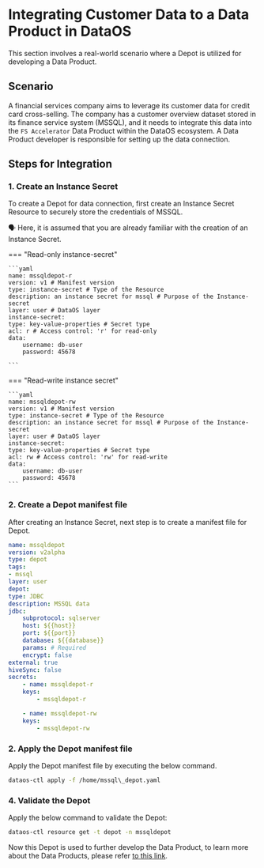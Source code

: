 # Integrating Customer Data to a Data Product in DataOS

This section involves a real-world scenario where a Depot is utilized for developing a Data Product.

## Scenario

A financial services company aims to leverage its customer data for credit card cross-selling. The company has a customer overview dataset stored in its finance service system (MSSQL), and it needs to integrate this data into the `FS Accelerator` Data Product within the DataOS ecosystem. A Data Product developer is responsible for setting up the data connection.

## Steps for Integration

### **1. Create an Instance Secret**

To create a Depot for data connection, first create an Instance Secret Resource to securely store the credentials of MSSQL.

<aside class="callout">
🗣️ Here, it is assumed that you are already familiar with the creation of an Instance Secret.
</aside>

=== "Read-only instance-secret"

    ```yaml
    name: mssqldepot-r 
    version: v1 # Manifest version
    type: instance-secret # Type of the Resource
    description: an instance secret for mssql # Purpose of the Instance-secret
    layer: user # DataOS layer
    instance-secret:
    type: key-value-properties # Secret type
    acl: r # Access control: 'r' for read-only
    data:
        username: db-user 
        password: 45678 

    ```
=== "Read-write instance secret"

    ```yaml 
    name: mssqldepot-rw 
    version: v1 # Manifest version
    type: instance-secret # Type of the Resource
    description: an instance secret for mssql # Purpose of the Instance-secret
    layer: user # DataOS layer
    instance-secret:
    type: key-value-properties # Secret type
    acl: rw # Access control: 'rw' for read-write
    data:
        username: db-user 
        password: 45678 
    ```


### **2. Create a Depot manifest file**



After creating an Instance Secret, next step is to create a manifest file for Depot.

```yaml 
name: mssqldepot
version: v2alpha
type: depot
tags:
- mssql
layer: user
depot:
type: JDBC
description: MSSQL data
jdbc:
    subprotocol: sqlserver
    host: ${{host}}
    port: ${{port}}
    database: ${{database}}
    params: # Required
    encrypt: false
external: true
hiveSync: false
secrets:
    - name: mssqldepot-r
    keys: 
        - mssqldepot-r

    - name: mssqldepot-rw
    keys: 
        - mssqldepot-rw

```


### **2. Apply the Depot manifest file**

Apply the Depot manifest file by executing the below command.

```bash
dataos-ctl apply -f /home/mssql\_depot.yaml
```

### **4. Validate the Depot**



Apply the below command to validate the Depot:

```bash
dataos-ctl resource get -t depot -n mssqldepot
```

Now this Depot is used to further develop the Data Product, to learn more about the Data Products, please refer [to this link](/products/data_product/).